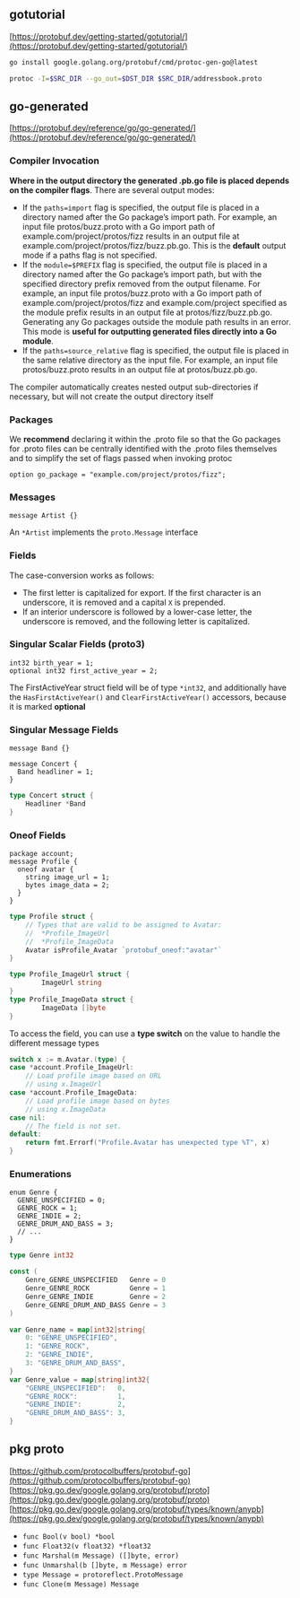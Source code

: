 
## gotutorial

[https://protobuf.dev/getting-started/gotutorial/](https://protobuf.dev/getting-started/gotutorial/)


```bash
go install google.golang.org/protobuf/cmd/protoc-gen-go@latest

protoc -I=$SRC_DIR --go_out=$DST_DIR $SRC_DIR/addressbook.proto
```

## go-generated

[https://protobuf.dev/reference/go/go-generated/](https://protobuf.dev/reference/go/go-generated/)

### Compiler Invocation

**Where in the output directory the generated .pb.go file is placed depends on the compiler flags**. There are several output modes:

- If the `paths=import` flag is specified, the output file is placed in a directory named after the Go package’s import path. For example, an input file protos/buzz.proto with a Go import path of example.com/project/protos/fizz results in an output file at example.com/project/protos/fizz/buzz.pb.go. This is the **default** output mode if a paths flag is not specified.
- If the `module=$PREFIX` flag is specified, the output file is placed in a directory named after the Go package’s import path, but with the specified directory prefix removed from the output filename. For example, an input file protos/buzz.proto with a Go import path of example.com/project/protos/fizz and example.com/project specified as the module prefix results in an output file at protos/fizz/buzz.pb.go. Generating any Go packages outside the module path results in an error. This mode is **useful for outputting generated files directly into a Go module**.
- If the `paths=source_relative` flag is specified, the output file is placed in the same relative directory as the input file. For example, an input file protos/buzz.proto results in an output file at protos/buzz.pb.go.

The compiler automatically creates nested output sub-directories if necessary, but will not create the output directory itself

### Packages

We **recommend** declaring it within the .proto file so that the Go packages for .proto files can be centrally identified with the .proto files themselves and to simplify the set of flags passed when invoking protoc

```
option go_package = "example.com/project/protos/fizz";
```

### Messages

```
message Artist {}
```

An `*Artist` implements the `proto.Message` interface

### Fields

The case-conversion works as follows:

- The first letter is capitalized for export. If the first character is an underscore, it is removed and a capital `X` is prepended.
- If an interior underscore is followed by a lower-case letter, the underscore is removed, and the following letter is capitalized.

### Singular Scalar Fields (proto3)

```
int32 birth_year = 1;
optional int32 first_active_year = 2;
```

The FirstActiveYear struct field will be of type `*int32`, and additionally have the `HasFirstActiveYear()` and `ClearFirstActiveYear()` accessors, because it is marked **optional**

### Singular Message Fields

```
message Band {}

message Concert {
  Band headliner = 1;
}
```

```go
type Concert struct {
    Headliner *Band
}
```

### Oneof Fields

```
package account;
message Profile {
  oneof avatar {
    string image_url = 1;
    bytes image_data = 2;
  }
}
```

```go
type Profile struct {
    // Types that are valid to be assigned to Avatar:
    //  *Profile_ImageUrl
    //  *Profile_ImageData
    Avatar isProfile_Avatar `protobuf_oneof:"avatar"`
}

type Profile_ImageUrl struct {
        ImageUrl string
}
type Profile_ImageData struct {
        ImageData []byte
}
```

To access the field, you can use a **type switch** on the value to handle the different message types

```go
switch x := m.Avatar.(type) {
case *account.Profile_ImageUrl:
    // Load profile image based on URL
    // using x.ImageUrl
case *account.Profile_ImageData:
    // Load profile image based on bytes
    // using x.ImageData
case nil:
    // The field is not set.
default:
    return fmt.Errorf("Profile.Avatar has unexpected type %T", x)
}
```

### Enumerations

```
enum Genre {
  GENRE_UNSPECIFIED = 0;
  GENRE_ROCK = 1;
  GENRE_INDIE = 2;
  GENRE_DRUM_AND_BASS = 3;
  // ...
}
```

```go
type Genre int32

const (
    Genre_GENRE_UNSPECIFIED   Genre = 0
    Genre_GENRE_ROCK          Genre = 1
    Genre_GENRE_INDIE         Genre = 2
    Genre_GENRE_DRUM_AND_BASS Genre = 3
)

var Genre_name = map[int32]string{
    0: "GENRE_UNSPECIFIED",
    1: "GENRE_ROCK",
    2: "GENRE_INDIE",
    3: "GENRE_DRUM_AND_BASS",
}
var Genre_value = map[string]int32{
    "GENRE_UNSPECIFIED":   0,
    "GENRE_ROCK":          1,
    "GENRE_INDIE":         2,
    "GENRE_DRUM_AND_BASS": 3,
}
```

## pkg proto

[https://github.com/protocolbuffers/protobuf-go](https://github.com/protocolbuffers/protobuf-go)
[https://pkg.go.dev/google.golang.org/protobuf/proto](https://pkg.go.dev/google.golang.org/protobuf/proto)
[https://pkg.go.dev/google.golang.org/protobuf/types/known/anypb](https://pkg.go.dev/google.golang.org/protobuf/types/known/anypb)

- `func Bool(v bool) *bool`
- `func Float32(v float32) *float32`
- `func Marshal(m Message) ([]byte, error)`
- `func Unmarshal(b []byte, m Message) error`
- `type Message = protoreflect.ProtoMessage`
- `func Clone(m Message) Message`
